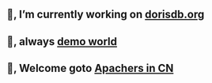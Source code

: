 ## 🔭, I’m currently working on [dorisdb.org](http://dorisdb.xyz)
## 👋, always [demo world](http://demoworld.tech)
## 👋, Welcome goto [Apachers in CN](http://apacher.cn)




<!--
**francisoliverlee/francisoliverlee** is a ✨ _special_ ✨ repository because its `README.md` (this file) appears on your GitHub profile.

Here are some ideas to get you started:

- 🔭 I’m currently working on ...
- 🌱 I’m currently learning ...
- 👯 I’m looking to collaborate on ...
- 🤔 I’m looking for help with ...
- 💬 Ask me about ...
- 📫 How to reach me: ...
- 😄 Pronouns: ...
- ⚡ Fun fact: ...

-->
